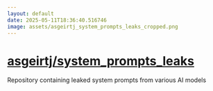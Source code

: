 ```yaml
---
layout: default
date: 2025-05-11T18:36:40.516746
image: assets/asgeirtj_system_prompts_leaks_cropped.png
---
```


# [asgeirtj/system_prompts_leaks](https://github.com/asgeirtj/system_prompts_leaks)

Repository containing leaked system prompts from various AI models
